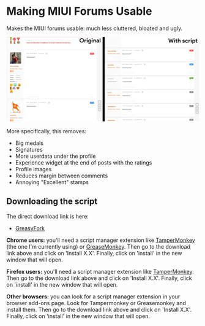 # Making MIUI Forums Usable

Makes the MIUI forums usable: much less cluttered, bloated and ugly. 

![miui1.png](miui1.png)

More specifically, this removes:
* Big medals
* Signatures
* More userdata under the profile
* Experience widget at the end of posts with the ratings
* Profile images
* Reduces margin between comments
* Annoying "Excellent" stamps

## Downloading the script
The direct download link is here:

* [GreasyFork](https://greasyfork.org/en/scripts/376119-making-miui-forums-usable)

**Chrome users:** you'll need a script manager extension like [TamperMonkey](https://addons.mozilla.org/en-US/firefox/addon/tampermonkey/) (the one I'm currently using) or [GreaseMonkey](https://addons.mozilla.org/en-US/firefox/addon/greasemonkey/). Then go to the download link above and click on 'Install X.X'. Finally, click on 'install' in the new window that will open.

**Firefox users:** you'll need a script manager extension like [TamperMonkey](https://chrome.google.com/webstore/detail/tampermonkey/dhdgffkkebhmkfjojejmpbldmpobfkfo?hl=en). Then go to the download link above and click on 'Install X.X'. Finally, click on 'install' in the new window that will open.

**Other browsers:** you can look for a script manager extension in your browser add-ons page. Look for Tampermonkey or Greasemonkey and install them. Then go to the download link above and click on 'Install X.X'. Finally, click on 'install' in the new window that will open.
